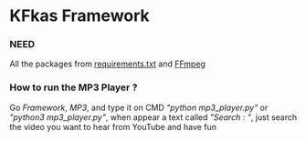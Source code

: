 # KFkas Framework



### NEED

All the packages from [requirements.txt](https://github.com/JaoKFkas/framework/blob/main/Framework/requirements.txt) and [FFmpeg](https://www.ffmpeg.org/)

### How to run the MP3 Player ?

Go *Framework*, *MP3*, and type it on CMD *"python mp3_player.py"* or *"python3 mp3_player.py"*, when appear a text called *"Search : "*, just search the video you want to hear from YouTube and have fun
